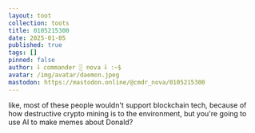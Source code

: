 ```yaml
---
layout: toot
collection: toots
title: 0105215300
date: 2025-01-05
published: true
tags: []
pinned: false
author: ⸸ commander ░ nova ⸸ :~$
avatar: /img/avatar/daemon.jpeg
mastodon: https://mastodon.online/@cmdr_nova/0105215300
---
```


like, most of these people wouldn't support blockchain tech, because of how destructive crypto mining is to the environment, but you're going to use AI to make memes about Donald?
